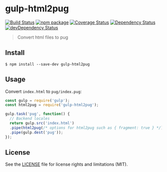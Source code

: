# gulp-html2pug

[![Build Status][build-badge]][build]
[![npm package][npm-badge]][npm]
[![Coverage Status][coveralls-badge]][coveralls]
[![Dependency Status][dependency-status-badge]][dependency-status]
[![devDependency Status][dev-dependency-status-badge]][dev-dependency-status]

> Convert html files to pug

## Install

```
$ npm install --save-dev gulp-html2pug
```


## Usage
Convert `index.html` to `pug/index.pug`:

```js
const gulp = require('gulp');
const html2pug = require('gulp-html2pug');

gulp.task('pug', function() {
  // Backend locales
  return gulp.src('index.html')
  .pipe(html2pug(/* options for html2pug such as { fragment: true } */))
  .pipe(gulp.dest('pug'));
});
```

## License

See the [LICENSE](LICENSE.md) file for license rights and limitations (MIT).

[build-badge]: https://img.shields.io/github/workflow/status/dotcore64/gulp-html2pug/test/master?style=flat-square
[build]: https://github.com/dotcore64/gulp-html2pug/actions

[npm-badge]: https://img.shields.io/npm/v/gulp-html2pug.svg?style=flat-square
[npm]: https://www.npmjs.org/package/gulp-html2pug

[coveralls-badge]: https://img.shields.io/coveralls/dotcore64/gulp-html2pug/master.svg?style=flat-square
[coveralls]: https://coveralls.io/r/dotcore64/gulp-html2pug

[dependency-status-badge]: https://david-dm.org/dotcore64/gulp-html2pug.svg?style=flat-square
[dependency-status]: https://david-dm.org/dotcore64/gulp-html2pug

[dev-dependency-status-badge]: https://david-dm.org/dotcore64/gulp-html2pug/dev-status.svg?style=flat-square
[dev-dependency-status]: https://david-dm.org/dotcore64/gulp-html2pug#info=devDependencies
